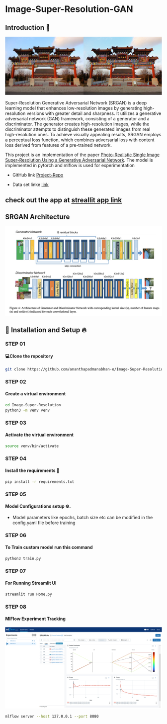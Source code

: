 # Image-Super-Resolution-GAN


## Introduction 🚨

![Alt text](assets/srgan_cover.png)

Super-Resolution Generative Adversarial Network (SRGAN) is a deep learning model that enhances low-resolution images by generating high-resolution versions with greater detail and sharpness. It utilizes a generative adversarial network (GAN) framework, consisting of a generator and a discriminator. The generator creates high-resolution images, while the discriminator attempts to distinguish these generated images from real high-resolution ones. To achieve visually appealing results, SRGAN employs a perceptual loss function, which combines adversarial loss with content loss derived from features of a pre-trained network.

This project is an implementation of the paper [Photo-Realistic Single Image Super-Resolution Using a Generative Adversarial Network](https://arxiv.org/abs/1609.04802v5). The model is implemented in pytorch and mlflow is used for experimentation

- GitHub link [Project-Repo](https://github.com/ananthapadmanabhan-o/Image-Super-Resolution)

- Data set linke [link](https://data.vision.ee.ethz.ch/cvl/DIV2K/)

## check out the app at [streallit app link](https://ananthapadmanabhan-o-image-super-resolution-home-n8en52.streamlit.app/)


## SRGAN Architecture

![Alt text](assets/srgan_block.png)



## 🚀 Installation and Setup 🔥

### STEP 01
#### 💻Clone the repository
```bash 
git clone https://github.com/ananthapadmanabhan-o/Image-Super-Resolution.git
```

### STEP 02
#### Create a virtual environment
```bash 
cd Image-Super-Resolution
python3 -m venv venv
```


### STEP 03
#### Activate the virtual environment

```bash
source venv/bin/activate
```


### STEP 04
#### Install the requirements 🔧
```bash 
pip install -r requirements.txt
```


### STEP 05
#### Model Configurations setup ⚙️. 
- Model parameters like epochs, batch size etc can be modified in the config.yaml file before training

### STEP 06
#### To Train custom model run this command
```bash
python3 train.py
```

### STEP 07
#### For Running Streamlit UI
```bash 
streamlit run Home.py
```

### STEP 08
#### MlFlow Experiment Tracking

![Alt text](assets/mlflow.png)
```bash
mlflow server --host 127.0.0.1 --port 8080
```


